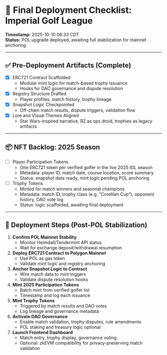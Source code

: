 # 🧾 Final Deployment Checklist: Imperial Golf League  
**Timestamp:** 2025-10-10 06:33 CDT  
**Status:** POL upgrade deployed, awaiting full stabilization for mainnet anchoring

---

## ✅ Pre-Deployment Artifacts (Complete)
- [x] ERC721 Contract Scaffolded  
  - Modular mint logic for match-based trophy issuance  
  - Hooks for DAO governance and dispute resolution  
- [x] Registry Structure Drafted  
  - Player profiles, match history, trophy lineage  
- [x] Snapshot Logic Checkpointed  
  - Off-chain match results, dispute triggers, validation flow  
- [x] Lore and Visual Themes Aligned  
  - Star Wars-inspired narrative, RZ as ops droid, trophies as legacy artifacts

---

## 📦 NFT Backlog: 2025 Season
- [ ] Player Participation Tokens  
  - One ERC721 token per verified golfer in the live 2025 IGL season  
  - Metadata: player ID, match date, course location, score summary  
  - Status: snapshot data ready, mint logic pending POL anchoring  
- [ ] Trophy Tokens  
  - Minted for match winners and seasonal champions  
  - Metadata: match ID, trophy class (e.g. “Corellian Cup”), opponent history, DAO vote log  
  - Status: logic scaffolded, awaiting final deployment

---

## 🚀 Deployment Steps (Post-POL Stabilization)
1. **Confirm POL Mainnet Stability**  
   - Monitor Heimdall/Tendermint API status  
   - Wait for exchange deposit/withdrawal resumption  
2. **Deploy ERC721 Contract to Polygon Mainnet**  
   - Use POL as gas token  
   - Validate mint logic and registry anchoring  
3. **Anchor Snapshot Logic to Contract**  
   - Wire match data to mint triggers  
   - Validate dispute resolution hooks  
4. **Mint 2025 Participation Tokens**  
   - Batch mint from verified golfer list  
   - Timestamp and log each issuance  
5. **Mint Trophy Tokens**  
   - Triggered by match results and DAO votes  
   - Log lineage and governance metadata  
6. **Activate DAO Governance**  
   - Enable match validation, trophy disputes, rule amendments  
   - POL staking and treasury logic optional  
7. **Launch Frontend Dashboard**  
   - Match entry, trophy display, governance voting  
   - Optional: zkEVM compatibility for privacy-preserving match validation